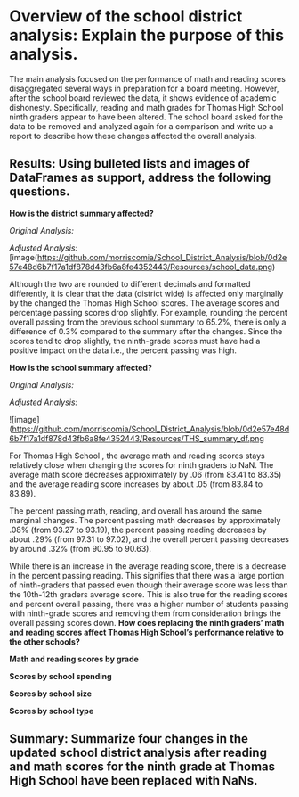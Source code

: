# Overview of the school district analysis: Explain the purpose of this analysis.
  The main analysis focused on the performance of math and reading scores disaggregated several ways in preparation for a board meeting. However, after the school board reviewed the data, it shows evidence of academic dishonesty. Specifically, reading and math grades for Thomas High School ninth graders appear to have been altered. The school board asked for the data to be removed and analyzed again for a comparison and write up a report to describe how these changes affected the overall analysis.
  
## Results: Using bulleted lists and images of DataFrames as support, address the following questions.

**How is the district summary affected?**

*Original Analysis:*

*Adjusted Analysis:*
[image(https://github.com/morriscomia/School_District_Analysis/blob/0d2e57e48d6b7f17a1df878d43fb6a8fe4352443/Resources/school_data.png)

Although the two are rounded to different decimals and formatted differently, it is clear that the data (district wide) is affected only marginally by the changed the Thomas High School scores. The average scores and percentage passing scores drop slightly. For example, rounding the percent overall passing from the previous school summary to 65.2%, there is only a difference of 0.3% compared to the summary after the changes. Since the scores tend to drop slightly, the ninth-grade scores must have had a positive impact on the data i.e., the percent passing was high.


**How is the school summary affected?**

*Original Analysis:*

*Adjusted Analysis:*

![image](https://github.com/morriscomia/School_District_Analysis/blob/0d2e57e48d6b7f17a1df878d43fb6a8fe4352443/Resources/THS_summary_df.png

For Thomas High School , the average math and reading scores stays relatively close when changing the scores for ninth graders to NaN. The average math score decreases approximately by .06 (from 83.41 to 83.35) and the average reading score increases by about .05 (from 83.84 to 83.89).

The percent passing math, reading, and overall has around the same marginal changes. The percent passing math decreases by approximately .08% (from 93.27 to 93.19), the percent passing reading decreases by about .29% (from 97.31 to 97.02), and the overall percent passing decreases by around .32% (from 90.95 to 90.63).

While there is an increase in the average reading score, there is a decrease in the percent passing reading. This signifies that there was a large portion of ninth-graders that passed even though their average score was less than the 10th-12th graders average score. This is also true for the reading scores and percent overall passing, there was a higher number of students passing with ninth-grade scores and removing them from consideration brings the overall passing scores down.
**How does replacing the ninth graders’ math and reading scores affect Thomas High School’s performance relative to the other schools?**

**Math and reading scores by grade**

**Scores by school spending**

**Scores by school size**

**Scores by school type**

## Summary: Summarize four changes in the updated school district analysis after reading and math scores for the ninth grade at Thomas High School have been replaced with NaNs.
